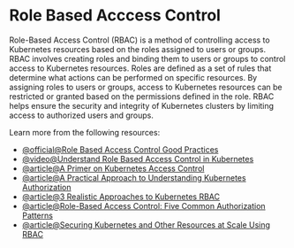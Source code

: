 # Role Based Acccess Control

Role-Based Access Control (RBAC) is a method of controlling access to Kubernetes resources based on the roles assigned to users or groups. RBAC involves creating roles and binding them to users or groups to control access to Kubernetes resources. Roles are defined as a set of rules that determine what actions can be performed on specific resources. By assigning roles to users or groups, access to Kubernetes resources can be restricted or granted based on the permissions defined in the role. RBAC helps ensure the security and integrity of Kubernetes clusters by limiting access to authorized users and groups.

Learn more from the following resources:

- [@official@Role Based Access Control Good Practices](https://kubernetes.io/docs/concepts/security/rbac-good-practices/)
- [@video@Understand Role Based Access Control in Kubernetes](https://www.youtube.com/watch?v=G3R24JSlGjY)
- [@article@A Primer on Kubernetes Access Control](https://thenewstack.io/a-primer-on-kubernetes-access-control/)
- [@article@A Practical Approach to Understanding Kubernetes Authorization](https://thenewstack.io/a-practical-approach-to-understanding-kubernetes-authorization/)
- [@article@3 Realistic Approaches to Kubernetes RBAC](https://thenewstack.io/three-realistic-approaches-to-kubernetes-rbac/)
- [@article@Role-Based Access Control: Five Common Authorization Patterns](https://thenewstack.io/role-based-access-control-five-common-authorization-patterns/)
- [@article@Securing Kubernetes and Other Resources at Scale Using RBAC](https://thenewstack.io/securing-kubernetes-and-other-resources-at-scale-using-rbac/)
